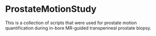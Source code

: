 # ProstateMotionStudy

This is a collection of scripts that were used for prostate motion quantification during in-bore MR-guided transperineal prostate biopsy.
